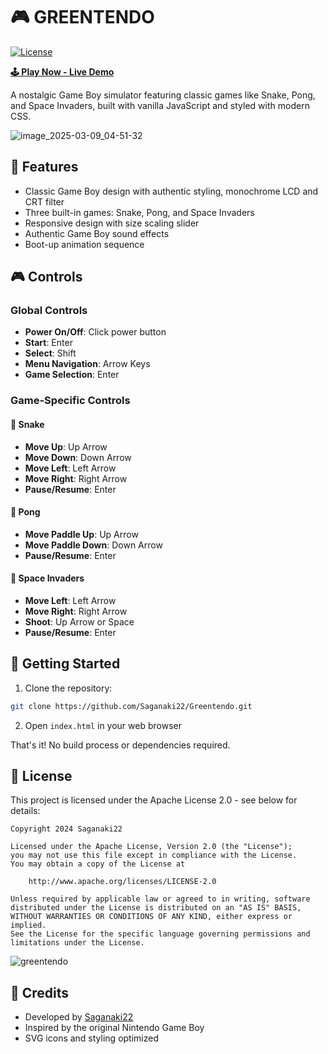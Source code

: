 # 🎮 GREENTENDO

[![License](https://img.shields.io/badge/License-Apache%202.0-blue.svg)](https://opensource.org/licenses/Apache-2.0)

**[🕹️ Play Now - Live Demo](https://saganaki22.github.io/Greentendo/)**

A nostalgic Game Boy simulator featuring classic games like Snake, Pong, and Space Invaders, built with vanilla JavaScript and styled with modern CSS.

![image_2025-03-09_04-51-32](https://github.com/user-attachments/assets/e62bad64-6059-42b0-955e-9b2cbcac7434)


## 🎯 Features

- Classic Game Boy design with authentic styling, monochrome LCD and CRT filter
- Three built-in games: Snake, Pong, and Space Invaders
- Responsive design with size scaling slider
- Authentic Game Boy sound effects
- Boot-up animation sequence

## 🎮 Controls

### Global Controls
- **Power On/Off**: Click power button
- **Start**: Enter
- **Select**: Shift
- **Menu Navigation**: Arrow Keys
- **Game Selection**: Enter

### Game-Specific Controls

#### 🐍 Snake
- **Move Up**: Up Arrow
- **Move Down**: Down Arrow
- **Move Left**: Left Arrow
- **Move Right**: Right Arrow
- **Pause/Resume**: Enter

#### 🏓 Pong
- **Move Paddle Up**: Up Arrow
- **Move Paddle Down**: Down Arrow
- **Pause/Resume**: Enter

#### 👾 Space Invaders
- **Move Left**: Left Arrow
- **Move Right**: Right Arrow
- **Shoot**: Up Arrow or Space
- **Pause/Resume**: Enter

## 🚀 Getting Started

1. Clone the repository:
```bash
git clone https://github.com/Saganaki22/Greentendo.git
```

2. Open `index.html` in your web browser

That's it! No build process or dependencies required.

## 📝 License

This project is licensed under the Apache License 2.0 - see below for details:

```
Copyright 2024 Saganaki22

Licensed under the Apache License, Version 2.0 (the "License");
you may not use this file except in compliance with the License.
You may obtain a copy of the License at

    http://www.apache.org/licenses/LICENSE-2.0

Unless required by applicable law or agreed to in writing, software
distributed under the License is distributed on an "AS IS" BASIS,
WITHOUT WARRANTIES OR CONDITIONS OF ANY KIND, either express or implied.
See the License for the specific language governing permissions and
limitations under the License.
```

![greentendo](https://github.com/user-attachments/assets/d167bfbc-8109-4bfe-b54e-b5c546a7f85f)


## 🙏 Credits

- Developed by [Saganaki22](https://github.com/Saganaki22)
- Inspired by the original Nintendo Game Boy
- SVG icons and styling optimized
